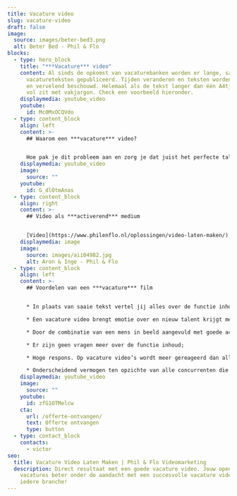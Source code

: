 ```yaml
---
title: Vacature video
slug: vacature-video
draft: false
image:
  source: images/beter-bed3.png
  alt: Beter Bed - Phil & Flo
blocks:
  - type: hero_block
    title: "***Vacature*** video"
    content: Al sinds de opkomst van vacaturebanken worden er lange, saaie
      vacatureteksten gepubliceerd. Tijden veranderen en teksten worden als saai
      en vervelend beschouwd. Helemaal als de tekst langer dan één A4tje is en
      vol zit met vakjargon. Check een voorbeeld hieronder.
    displaymedia: youtube_video
    youtube:
      id: Mc0MxOCQVdo
  - type: content_block
    align: left
    content: >-
      ## Waarom een ***vacature*** video?


      Hoe pak je dit probleem aan en zorg je dat juist het perfecte talent kiest voor jouw organisatie? Dit doe je met een **vacature video**. Een vacaturefilm brengt de juiste boodschap over met emotie. Daarnaast worden Google en YouTube steeds vaker gebruikt voor het vinden van de juiste vacature. Sterker nog [YouTube](https://www.philenflo.nl/you-tube-marketing/) is bijna de populairste zoekmachine ter wereld en geeft Google nog meer voorrang op hoogwaardige videocontent in de zoekresultaten!
    displaymedia: youtube_video
    image:
      source: ""
    youtube:
      id: G_dlOtmAnas
  - type: content_block
    align: right
    content: >-
      ## Video als ***activerend*** medium


      [Video](https://www.philenflo.nl/oplossingen/video-laten-maken/) is een activerend medium waardoor je talent activeert en attendeert op jouw boodschap. Met een vacature video kan je binnen één minuut uitleggen waar jouw organisatie voor staat en wat de functie inhoudt. Je neemt alle twijfel weg. Met jouw enthousiasme vertel je meteen waarom het zo leuk is om voor jullie te werken en kan het talent meteen proeven aan de sfeer. Daarna deel je de video op LinkedIn op adverteer je de video op de juiste doelgroep voor het allerbeste resultaat! Uiteraard helpen we je daarmee. We vertellen je ook graag meer over [virtuele employer branding tours](https://www.philenflo.nl/virtuele-tour-employer-branding/).
    displaymedia: image
    image:
      source: images/aii04982.jpg
      alt: Aron & Inge - Phil & Flo
  - type: content_block
    align: left
    content: >-
      ## Voordelen van een ***vacature*** film


      * In plaats van saaie tekst vertel jij alles over de functie inhoud;

      * Een vacature video brengt emotie over en nieuw talent krijgt meteen een gevoel met de organisatie;

      * Door de combinatie van een mens in beeld aangevuld met goede achtergrond muziek, blijft de kijker geboeid;

      * Er zijn geen vragen meer over de functie inhoud;

      * Hoge respons. Op vacature video’s wordt meer gereageerd dan alleen vacatureteksten.

      * Onderscheidend vermogen ten opzichte van alle concurrenten die ook vacatures open hebben staan.
    displaymedia: youtube_video
    image:
      source: ""
    youtube:
      id: zfG1OTMelcw
    cta:
      url: /offerte-ontvangen/
      text: Offerte ontvangen
      type: button
  - type: contact_block
    contacts:
      - victor
seo:
  title: Vacature Video Laten Maken | Phil & Flo Videomarketing
  description: Direct resultaat met een goede vacature video. Jouw openstaande
    vacatures beter onder de aandacht met een succesvolle vacature video voor
    iedere branche!
---
```

